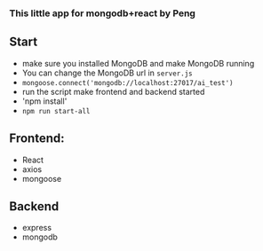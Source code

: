 ### This  little app for mongodb+react by Peng
## Start
*  make sure you installed MongoDB and make  MongoDB running
*  You can change the MongoDB url in `server.js`
*  `mongoose.connect('mongodb://localhost:27017/ai_test')`
*  run the script make frontend and backend started
*  'npm install'
*  `npm run start-all`

## Frontend:
* React
* axios
* mongoose

## Backend
* express
* mongodb



